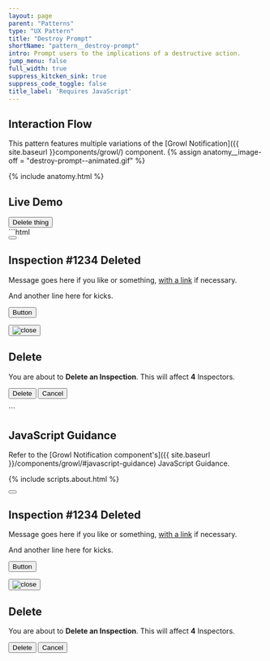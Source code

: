 ```yaml
---
layout: page
parent: "Patterns"
type: "UX Pattern"
title: "Destroy Prompt"
shortName: "pattern__destroy-prompt"
intro: Prompt users to the implications of a destructive action.
jump_menu: false
full_width: true
suppress_kitcken_sink: true
suppress_code_toggle: false
title_label: 'Requires JavaScript'
---
```


## Interaction Flow

This pattern features multiple variations of the [Growl Notification]({{ site.baseurl }}components/growl/) component.
{% assign anatomy__image-off = "destroy-prompt--animated.gif" %}

{% include anatomy.html %}

## Live Demo

<div class="ds-preview fsa-text-align--center">
  <button class="fsa-btn fsa-btn--secondary fsa-btn--large" data-behavior="growl-show whiteout-show" aria-controls="UNIQUE-ID-9469E21387FAF609" aria-expanded="false" type="button">Delete thing</button>
</div>
```html
<div class="fsa-whiteout" tabindex="-1" id="fsa-whiteout" aria-hidden="true"></div>
<div class="fsa-growl-container">
  <div class="fsa-growl fsa-growl--success" id="UNIQUE-ID-8A386E512C033F57" aria-hidden="true" tabindex="0" role="dialog">
    <div class="fsa-growl__hd">
      <button class="fsa-growl__close" data-behavior="growl-dismiss" type="button" title="Close Notification" aria-label="Close Notification"></button>
      <h2 class="fsa-growl__title">Inspection #1234 Deleted</h2>
    </div>
    <div class="fsa-growl__bd">
      <p>Message goes here if you like or something, <a href="link.html">with a link</a> if necessary.</p>
      <p>And another line here for kicks.</p>
      <p>
        <button data-behavior="growl-dismiss" class="fsa-btn fsa-btn--small fsa-btn--secondary" type="button">Button</button>
      </p>
    </div>
  </div>
</div>
<div class="fsa-growl-container fsa-growl-container--centered">
  <div class="fsa-growl fsa-growl--error fsa-growl--centered" id="UNIQUE-ID-9469E21387FAF609" aria-hidden="true" tabindex="0" role="alertdialog">
    <div class="fsa-growl__hd">
      <button class="fsa-growl__close" data-behavior="growl-dismiss whiteout-dismiss" type="button"><img class="fsa-growl__close-icon" src="{{ site.baseurl }}img/close.svg" alt="close"></button>
      <h2 class="fsa-growl__title">Delete</h2>
    </div>
    <div class="fsa-growl__bd">
      <p>You are about to <strong>Delete an Inspection</strong>. This will affect <strong>4</strong> Inspectors.</p>
      <p>
        <button data-behavior="growl-dismiss whiteout-dismiss growl-show" aria-controls="UNIQUE-ID-8A386E512C033F57" aria-expanded="false" class="fsa-btn fsa-btn--small fsa-btn--tertiary" type="button">Delete</button>
        <button data-behavior="growl-dismiss whiteout-dismiss" class="fsa-btn fsa-btn--small fsa-btn--secondary" type="button">Cancel</button>
      </p>
    </div>
  </div>
</div>
```

## JavaScript Guidance

Refer to the [Growl Notification component's]({{ site.baseurl }}/components/growl/#javascript-guidance) JavaScript Guidance.

{% include scripts.about.html %}

<div class="fsa-whiteout" tabindex="-1" id="fsa-whiteout" aria-hidden="true"></div>
<div class="fsa-growl-container">
  <div class="fsa-growl fsa-growl--success" id="UNIQUE-ID-8A386E512C033F57" aria-hidden="true" tabindex="0" role="dialog">
    <div class="fsa-growl__hd">
      <button class="fsa-growl__close" data-behavior="growl-dismiss" type="button" title="Close Notification" aria-label="Close Notification"></button>
      <h2 class="fsa-growl__title">Inspection #1234 Deleted</h2>
    </div>
    <div class="fsa-growl__bd">
      <p>Message goes here if you like or something, <a href="link.html">with a link</a> if necessary.</p>
      <p>And another line here for kicks.</p>
      <p>
        <button data-behavior="growl-dismiss" class="fsa-btn fsa-btn--small fsa-btn--secondary" type="button">Button</button>
      </p>
    </div>
  </div>
</div>
<div class="fsa-growl-container fsa-growl-container--centered">
  <div class="fsa-growl fsa-growl--error fsa-growl--centered" id="UNIQUE-ID-9469E21387FAF609" aria-hidden="true" tabindex="0" role="alertdialog">
    <div class="fsa-growl__hd">
      <button class="fsa-growl__close" data-behavior="growl-dismiss whiteout-dismiss" type="button"><img class="fsa-growl__close-icon" src="{{ site.baseurl }}img/close.svg" alt="close"></button>
      <h2 class="fsa-growl__title">Delete</h2>
    </div>
    <div class="fsa-growl__bd">
      <p>You are about to <strong>Delete an Inspection</strong>. This will affect <strong>4</strong> Inspectors.</p>
      <p>
        <button data-behavior="growl-dismiss whiteout-dismiss growl-show" aria-controls="UNIQUE-ID-8A386E512C033F57" aria-expanded="false" class="fsa-btn fsa-btn--small fsa-btn--tertiary" type="button">Delete</button>
        <button data-behavior="growl-dismiss whiteout-dismiss" class="fsa-btn fsa-btn--small fsa-btn--secondary" type="button">Cancel</button>
      </p>
    </div>
  </div>
</div>

